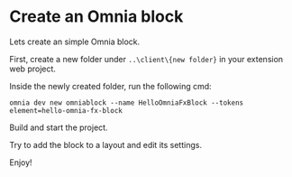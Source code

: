 # Create an Omnia block

Lets create an simple Omnia block.

First, create a new folder under `..\client\{new folder}` in your extension web project. 

Inside the newly created folder, run the following cmd:

```
omnia dev new omniablock --name HelloOmniaFxBlock --tokens element=hello-omnia-fx-block
```

Build and start the project.

Try to add the block to a layout and edit its settings.

Enjoy!

